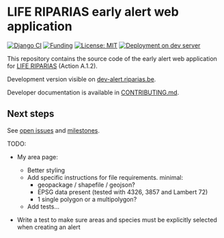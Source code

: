 # LIFE RIPARIAS early alert web application

<!-- badges: start -->
[![Django CI](https://github.com/riparias/early-alert-webapp/actions/workflows/django_tests.yml/badge.svg)](https://github.com/riparias/early-alert-webapp/actions/workflows/django_tests.yml)
[![Funding](https://img.shields.io/static/v1?label=powered+by&message=LIFE+RIPARIAS&labelColor=323232&color=00a58d)](https://www.riparias.be/)
[![License: MIT](https://img.shields.io/badge/License-MIT-yellow.svg)](https://opensource.org/licenses/MIT)
[![Deployment on dev server](https://github.com/riparias/early-alert-webapp/actions/workflows/deploy_dev_server.yml/badge.svg)](https://github.com/riparias/early-alert-webapp/actions/workflows/deploy_dev_server.yml)
<!-- badges: end -->

This repository contains the source code of the early alert web application for [LIFE RIPARIAS](https://www.riparias.be/) (Action A.1.2).

Development version visible on [dev-alert.riparias.be](http://dev-alert.riparias.be/).

Developer documentation is available in [CONTRIBUTING.md](CONTRIBUTING.md).

## Next steps

See [open issues](https://github.com/riparias/early-alert-webapp/issues) and [milestones](https://github.com/riparias/early-alert-webapp/milestones).


TODO:

- My area page:
  - Better styling
  - Add specific instructions for file requirements. minimal:
    - geopackage / shapefile / geojson?
    - EPSG data present (tested with 4326, 3857 and Lambert 72)
    - 1 single polygon or a multipolygon?
  - Add tests... 

- Write a test to make sure areas and species must be explicitly selected when creating an alert